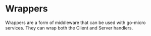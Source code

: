# Wrappers

Wrappers are a form of middleware that can be used with go-micro services. They can wrap both 
the Client and Server handlers.
